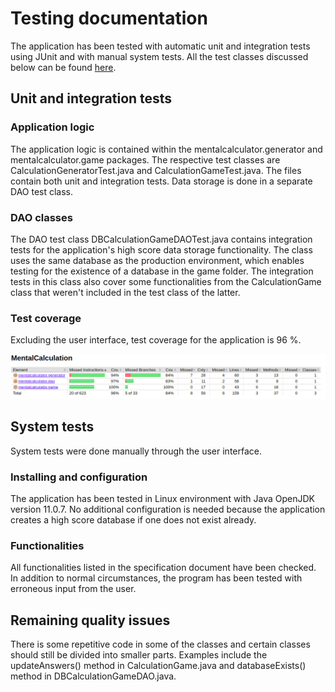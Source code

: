 # Testing documentation

The application has been tested with automatic unit and integration tests using JUnit and with manual system tests. All the test classes discussed below can be found [here](https://github.com/lauriap/ot-harjoitustyo/tree/master/MentalCalculation/src/test/java/mentalcalculatortest).

## Unit and integration tests

### Application logic

The application logic is contained within the mentalcalculator.generator and mentalcalculator.game packages. The respective test classes are CalculationGeneratorTest.java and CalculationGameTest.java. The files contain both unit and integration tests. Data storage is done in a separate DAO test class.

### DAO classes

The DAO test class DBCalculationGameDAOTest.java contains integration tests for the application's high score data storage functionality. The class uses the same database as the production environment, which enables testing for the existence of a database in the game folder. The integration tests in this class also cover some functionalities from the CalculationGame class that weren't included in the test class of the latter.

### Test coverage

Excluding the user interface, test coverage for the application is 96 %.

![Test coverage](https://raw.githubusercontent.com/lauriap/ot-harjoitustyo/master/documentation/test_coverage.png)

## System tests

System tests were done manually through the user interface.

### Installing and configuration

The application has been tested in Linux environment with Java OpenJDK version 11.0.7. No additional configuration is needed because the application creates a high score database if one does not exist already.

### Functionalities

All functionalities listed in the specification document have been checked. In addition to normal circumstances, the program has been tested with erroneous input from the user.


## Remaining quality issues

There is some repetitive code in some of the classes and certain classes should still be divided into smaller parts. Examples include the updateAnswers() method in CalculationGame.java and databaseExists() method in DBCalculationGameDAO.java.

